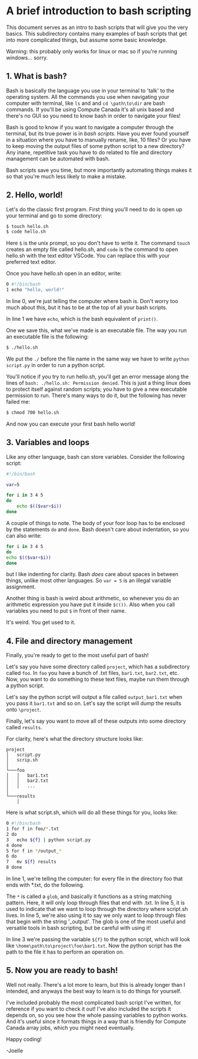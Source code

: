 # A brief introduction to bash scripting

This document serves as an intro to bash scripts that will give you the very basics. This subdirectory contains many examples of bash scripts that get into more complicated things, but assume some basic knowledge.

Warning: this probably only works for linux or mac so if you're running windows... sorry. 

## 1. What is bash?

Bash is basically the language you use in your terminal to 'talk' to the operating system. All the commands you use when navigating your computer with terminal, like `ls` and and `cd \path\to\dir` are bash commands. If you'll be using Compute Canada it's all unix based and there's no GUI so you need to know bash in order to navigate your files!

Bash is good to know if you want to navigate a computer through the terminal, but its true power is in _bash scripts_. Have you ever found yourself in a situation where you have to manually rename, like, 10 files? Or you have to keep moving the output files of some python script to a new directory? Any inane, repetitive task you have to do related to file and directory management can be automated with bash. 

Bash scripts save you time, but more importantly automating things makes it so that you're much less likely to make a mistake.

## 2. Hello, world!

Let's do the classic first program. First thing you'll need to do is open up your terminal and go to some directory: 

```sh
$ touch hello.sh
$ code hello.sh
```

Here `$` is the unix prompt, so you don't have to write it. The command `touch` creates an empty file called hello.sh, and `code` is the command to open hello.sh with the text editor VSCode. You can replace this with your preferred text editor. 

Once you have hello.sh open in an editor, write: 

```sh
0 #!/bin/bash
1 echo "hello, world!"
```

In line 0, we're just telling the computer where bash is. Don't worry too much about this, but it has to be at the top of all your bash scripts. 

In line 1 we have `echo`, which is the bash equivalent of `print()`.

One we save this, what we've made is an executable file. The way you run an executable file is the following: 

```bash
$ ./hello.sh
```

We put the `./` before the file name in the same way we have to write `python script.py` in order to run a python script. 

You'll notice if you try to run hello.sh, you'll get an error message along the lines of `bash: ./hello.sh: Permission denied`. This is just a thing linux does to protect itself against random scripts; you have to give a new executable permission to run. There's many ways to do it, but the following has never failed me: 

```bash
$ chmod 700 hello.sh
```

And now you can execute your first bash hello world! 

## 3. Variables and loops

Like any other language, bash can store variables. Consider the following script: 

```bash
#!/bin/bash

var=5

for i in 3 4 5 
do 
    echo $(($var+$i))
done
```
A couple of things to note. The body of your foor loop has to be enclosed by the statements `do` and `done`. Bash doesn't care about indentation, so you can also write: 

```bash
for i in 3 4 5 
do 
echo $(($var+$i)) 
done
```
but I like indenting for clarity. Bash _does_ care about spaces in between things, unlike most other languages. So `var = 5` is an illegal variable assignment. 

Another thing is bash is weird about arithmetic, so whenever you do an arithmetic expression you have put it inside `$(())`. Also when you call variables you need to put `$` in front of their name. 

It's weird. You get used to it. 


## 4. File and directory management

Finally, you're ready to get to the most useful part of bash! 

Let's say you have some directory called `project`, which has a subdirectory called `foo`. In `foo` you have a bunch of .txt files, `bar1.txt`, `bar2.txt`, etc. Now, you want to do something to these text files, maybe run them through a python script. 

Let's say the python script will output a file called `output_bar1.txt` when you pass it `bar1.txt` and so on. Let's say the script will dump the results onto `\project`.

Finally, let's say you want to move all of these outputs into some directory called `results`.

For clarity, here's what the directory structure looks like: 

```
project
│   script.py
│   scrip.sh    
│
└───foo
│   │   bar1.txt
│   │   bar2.txt
│   │   ...
│   
└───results
    │   
```

Here is what script.sh, which will do all these things for you, looks like: 
```bash
0 #!/bin/bash
1 for f in foo/*.txt
2 do 
3   echo ${f} | python script.py
4 done
5 for f in */output_*
6 do 
7   mv ${f} results
8 done
```

In line 1, we're telling the computer: for every file in the directory foo that ends with *.txt, do the following. 

The `*` is called a `glob`, and basically it functions as a string matching pattern. Here, it will only loop through files that end with .txt. In line 5, it is used to indicate that we want to loop through the directory where script.sh lives. In line 5, we're also using it to say we only want to loop through files that begin with the string '_output'. The glob is one of the most useful and versatile tools in bash scripting, but be careful with using it! 

In line 3 we're passing the variable `${f}` to the python script, which will look like `\home\path\to\project\foo\bar1.txt`. Now the python script has the path to the file it has to perform an operation on. 

## 5. Now you are ready to bash!

Well not really. There's a lot more to learn, but this is already longer than I intended, and anyways the best way to learn is to do things for yourself. 

I've included probably the most complicated bash script I've written, for reference if you want to check it out! I've also included the scripts it depends on, so you see how the whole passing variables to python works. And it's useful since it formats things in a way that is friendly for Compute Canada array jobs, which you might need eventually. 

Happy coding! 

-Joelle